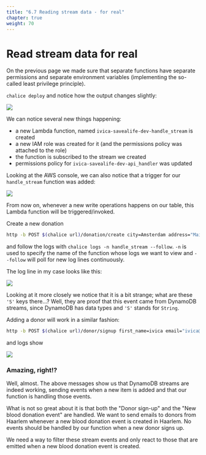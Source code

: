 ```yaml
---
title: "6.7 Reading stream data - for real"
chapter: true
weight: 70
---
```


# Read stream data for real

On the previous page we made sure that separate functions have separate permissions and separate
environment variables (implementing the so-called least privilege principle).

`chalice deploy` and notice how the output changes slightly:

![](/images/code_screenshots/80_70_1.png)

We can notice several new things happening:
- a new Lambda function, named `ivica-savealife-dev-handle_stream` is created
- a new IAM role was created for it (and the permissions policy was attached to the role)
- the function is subscribed to the stream we created
- permissions policy for `ivica-savealife-dev-api_handler` was updated

Looking at the AWS console, we can also notice that a trigger for our `handle_stream` function was added:

![](/images/stream_trigger.png)

From now on, whenever a new write operations happens on our table, this Lambda function will be triggered/invoked.

Create a new donation

```bash
http -b POST $(chalice url)/donation/create city=Amsterdam address="Main street" datetime="2022-04-06T12:00:00"
```

and follow the logs with `chalice logs -n handle_stream --follow`. `-n` is used to specify the name of the function whose logs
we want to view and `--follow` will poll for new log lines continuously.

The log line in my case looks like this:

![](/images/code_screenshots/80_70_2.png)

Looking at it more closely we notice that it is a bit strange; what are these `'S'` keys there...? Well, they are proof
that this event came from DynamoDB streams, since DynamoDB has data types and `'S'` stands for `String`.

Adding a donor will work in a similar fashion:

```bash
http -b POST $(chalice url)/donor/signup first_name=ivica email="ivica@server.com" type="0+" city="Haarlem"
```

and logs show

![](/images/code_screenshots/80_70_3.png)

### Amazing, right!?

Well, almost. The above messages show us that DynamoDB streams are indeed working, sending events when a new item is added
and that our function is handling those events.

What is not so great about it is that both the "Donor sign-up" and the "New blood donation event" are handled. We want
to send emails to donors from Haarlem whenever a new blood donation event is created in Haarlem. No events should be
handled by our function when a new donor signs up.

We need a way to filter these stream events and only react to those that are emitted when a new blood donation event is
created.